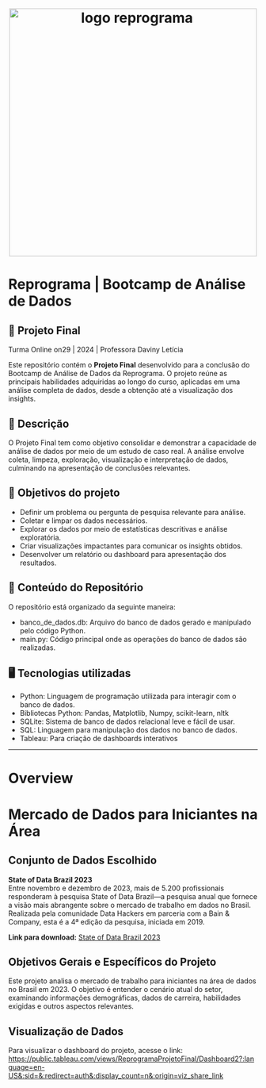 <h1 align="center">
  <img src="assets/reprograma-fundos-claros.png" alt="logo reprograma" width="500">
</h1>

# Reprograma | Bootcamp de Análise de Dados
## 🚀 Projeto Final
Turma Online on29 | 2024 | Professora Daviny Letícia

Este repositório contém o **Projeto Final** desenvolvido para a conclusão do Bootcamp de Análise de Dados da Reprograma. O projeto reúne as principais habilidades adquiridas ao longo do curso, aplicadas em uma análise completa de dados, desde a obtenção até a visualização dos insights.

## 📌 Descrição
O Projeto Final tem como objetivo consolidar e demonstrar a capacidade de análise de dados por meio de um estudo de caso real. A análise envolve coleta, limpeza, exploração, visualização e interpretação de dados, culminando na apresentação de conclusões relevantes.

## 🎯 Objetivos do projeto
- Definir um problema ou pergunta de pesquisa relevante para análise.
- Coletar e limpar os dados necessários.
- Explorar os dados por meio de estatísticas descritivas e análise exploratória.
- Criar visualizações impactantes para comunicar os insights obtidos.
- Desenvolver um relatório ou dashboard para apresentação dos resultados.
  
## 📝 Conteúdo do Repositório  
O repositório está organizado da seguinte maneira:
- banco_de_dados.db: Arquivo do banco de dados gerado e manipulado pelo código Python.
- main.py: Código principal onde as operações do banco de dados são realizadas.

## 🖥️ Tecnologias utilizadas
- Python: Linguagem de programação utilizada para interagir com o banco de dados.
- Bibliotecas Python: Pandas, Matplotlib, Numpy, scikit-learn, nltk 
- SQLite: Sistema de banco de dados relacional leve e fácil de usar.
- SQL: Linguagem para manipulação dos dados no banco de dados.
- Tableau: Para criação de dashboards interativos

---


# Overview

# Mercado de Dados para Iniciantes na Área

## Conjunto de Dados Escolhido

**State of Data Brazil 2023**  
Entre novembro e dezembro de 2023, mais de 5.200 profissionais responderam à pesquisa State of Data Brazil—a pesquisa anual que fornece a visão mais abrangente sobre o mercado de trabalho em dados no Brasil. Realizada pela comunidade Data Hackers em parceria com a Bain & Company, esta é a 4ª edição da pesquisa, iniciada em 2019.

**Link para download:** [State of Data Brazil 2023](https://www.kaggle.com/datasets/datahackers/state-of-data-brazil-2023/data)

## Objetivos Gerais e Específicos do Projeto

Este projeto analisa o mercado de trabalho para iniciantes na área de dados no Brasil em 2023. O objetivo é entender o cenário atual do setor, examinando informações demográficas, dados de carreira, habilidades exigidas e outros aspectos relevantes.

## Visualização de Dados
Para visualizar o dashboard do projeto, acesse o link: https://public.tableau.com/views/ReprogramaProjetoFinal/Dashboard2?:language=en-US&:sid=&:redirect=auth&:display_count=n&:origin=viz_share_link

